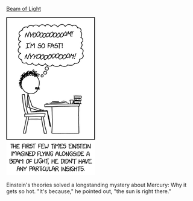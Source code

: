 [Beam of Light](https://xkcd.com/2959)

![Beam of Light](./random_comic.png)

Einstein's theories solved a longstanding mystery about Mercury: Why it gets so hot. "It's because," he pointed out, "the sun is right there."

